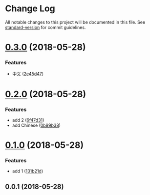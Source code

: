 # Change Log

All notable changes to this project will be documented in this file. See [standard-version](https://github.com/conventional-changelog/standard-version) for commit guidelines.

<a name="0.3.0"></a>
# [0.3.0](https://github.com/conechan/cone-test-1/compare/v0.2.0...v0.3.0) (2018-05-28)


### Features

* 中文 ([2e45d47](https://github.com/conechan/cone-test-1/commit/2e45d47))



<a name="0.2.0"></a>
# [0.2.0](https://github.com/conechan/cone-test-1/compare/v0.1.0...v0.2.0) (2018-05-28)


### Features

* add 2 ([6f47d31](https://github.com/conechan/cone-test-1/commit/6f47d31))
* add Chinese ([0b99b38](https://github.com/conechan/cone-test-1/commit/0b99b38))



<a name="0.1.0"></a>
# [0.1.0](https://github.com/conechan/cone-test-1/compare/v0.0.1...v0.1.0) (2018-05-28)


### Features

* add 1 ([131b21d](https://github.com/conechan/cone-test-1/commit/131b21d))



<a name="0.0.1"></a>
## 0.0.1 (2018-05-28)
